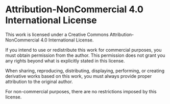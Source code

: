 # Attribution-NonCommercial 4.0 International License

This work is licensed under a Creative Commons Attribution-NonCommercial 4.0 International License.

If you intend to use or redistribute this work for commercial purposes, you must obtain permission from the author. This permission does not grant you any rights beyond what is explicitly stated in this license.

When sharing, reproducing, distributing, displaying, performing, or creating derivative works based on this work, you must always provide proper attribution to the original author.

For non-commercial purposes, there are no restrictions imposed by this license.
